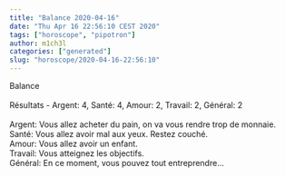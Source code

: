 ```yaml
---
title: "Balance 2020-04-16"
date: "Thu Apr 16 22:56:10 CEST 2020"
tags: ["horoscope", "pipotron"]
author: m1ch3l
categories: ["generated"]
slug: "horoscope/2020-04-16-22:56:10"
---
```


Balance<br>
<br>
Résultats - Argent: 4, Santé: 4, Amour: 2, Travail: 2, Général: 2<br>
<br>
Argent:  Vous allez acheter du pain, on va vous rendre trop de monnaie. <br>
Santé:   Vous allez avoir mal aux yeux. Restez couché.<br>
Amour:   Vous allez avoir un enfant. <br>
Travail: Vous atteignez les objectifs. <br>
Général: En ce moment, vous pouvez tout entreprendre...<br>

